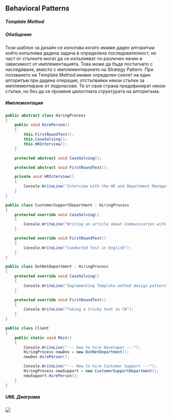 ## Behavioral Patterns

##### **Тemplate Method**

##### Обобщение
Този шаблон за дизайн се използва когато имаме даден алгоритъм който изпълнява дадена задача в определена последователност, но част от стъпките могат да се изпълняват по различен начин в зависимост от имплементацията. Това може да бъде постигнато с наследяване, вместо с имплементирането на Strategy Pattern.
При ползването на Тemplate Method имаме определен скелет на един алгоритъм при дадена операция, отстъпвайки някои стъпки за имплементиране от подкласове. Те от своя страна предефинират някои стъпки, но без да се променя цялостната структурата на алгоритъма.

##### Имплементация

```c#
public abstract class HiringProcess
{
    public void HirePerson()
    {
        this.FirstRoundTest();
        this.CaseSolving();
        this.HRInterview();
    }

    protected abstract void CaseSolving();

    protected abstract void FirstRoundTest();

    private void HRInterview()
    {
        Console.WriteLine("Interview with the HR and Department Managers");
    }
}

public class CustomerSupportDepartment : HiringProcess
{
    protected override void CaseSolving()
    {
        Console.WriteLine("Writing an article about Communication with difficult clients");
    }

    protected override void FirstRoundTest()
    {
        Console.WriteLine("Conducted Test in English");
    }
}

public class DotNetDepartment : HiringProcess
{
    protected override void CaseSolving()
    {
        Console.WriteLine("Implementing Template method design pattern");
    }

    protected override void FirstRoundTest()
    {
        Console.WriteLine("Taking a tricky test in C#");
    }
}

public class Client
{
    public static void Main()
    {
        Console.WriteLine("--- How to hire Developer ---");
        HiringProcess newDev = new DotNetDepartment();
        newDev.HirePerson();

        Console.WriteLine("--- How to hire Customer Support ---");
        HiringProcess newSupport = new CustomerSupportDepartment();
        newSupport.HirePerson();
    }
}
```
##### UML Диаграма

![](http://www.dofactory.com/images/diagrams/net/template.gif)